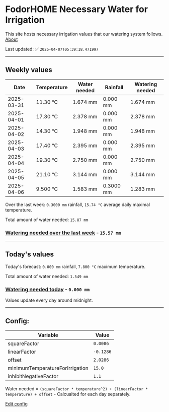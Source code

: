 # FodorHOME Necessary Water for Irrigation

This site hosts necessary irrigation values that our watering system follows. [About](https://github.com/redyau/irrigation)

Last updated: ✅ `2025-04-07T05:39:18.471997`

---

## Weekly values

| Date | Temperature | Water needed | Rainfall | Watering needed |
|-----|-----|-----|-----|-----|
| 2025-03-31 | 11.30 °C | 1.674 mm | 0.000 mm | 1.674 mm |
| 2025-04-01 | 17.30 °C | 2.378 mm | 0.000 mm | 2.378 mm |
| 2025-04-02 | 14.30 °C | 1.948 mm | 0.000 mm | 1.948 mm |
| 2025-04-03 | 17.40 °C | 2.395 mm | 0.000 mm | 2.395 mm |
| 2025-04-04 | 19.30 °C | 2.750 mm | 0.000 mm | 2.750 mm |
| 2025-04-05 | 21.10 °C | 3.144 mm | 0.000 mm | 3.144 mm |
| 2025-04-06 | 9.500 °C | 1.583 mm | 0.3000 mm | 1.283 mm |


Over the last week: `0.3000 mm` rainfall, `15.74 °C` average daily maximal temperature.

Total amount of water needed: `15.87 mm`

### [Watering needed over the last week](lastweek.txt) - `15.57 mm`

---

## Today's values

Today's forecast: `0.000 mm` rainfall, `7.800 °C` maximum temperature.

Total amount of water needed: `1.549 mm`

### [Watering needed today](today.txt) - `0.000 mm`

Values update every day around midnight.

---

## Config:

| Variable | Value |
|-----|-----|
| squareFactor | `0.0086` |
| linearFactor | `-0.1286` |
| offset | `2.0286` |
| minimumTemperatureForIrrigation | `15.0` |
| inhibitNegativeFactor | `1.1` |

Water needed = `(squareFactor * temperature^2) + (linearFactor * temperature) + offset` - Calcualted for each day separately.

[Edit config](https://github.com/RedyAu/irrigation/edit/main/config.json)
